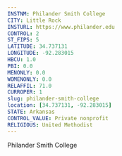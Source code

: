 ```yaml
---
INSTNM: Philander Smith College
CITY: Little Rock
INSTURL: https://www.philander.edu
CONTROL: 2
ST_FIPS: 5
LATITUDE: 34.737131
LONGITUDE: -92.283015
HBCU: 1.0
PBI: 0.0
MENONLY: 0.0
WOMENONLY: 0.0
RELAFFIL: 71.0
CURROPER: 1
slug: philander-smith-college
location: [34.737131, -92.283015]
STATE: Arkansas
CONTROL_VALUE: Private nonprofit
RELIGIOUS: United Methodist
---
```

Philander Smith College